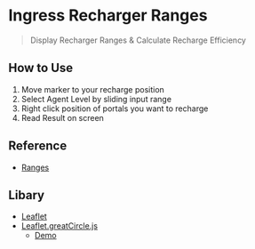 # Ingress Recharger Ranges
> Display Recharger Ranges & Calculate Recharge Efficiency

## How to Use
1. Move marker to your recharge position
2. Select Agent Level by sliding input range
3. Right click position of portals you want to recharge
4. Read Result on screen
## Reference
- [Ranges](https://ingress.fandom.com/wiki/Access_Level#XM_Capacity_and_Recharge_Range)

## Libary
- [Leaflet](https://leafletjs.com/)
- [Leaflet.greatCircle.js](https://github.com/nuclearsecrecy/Leaflet.greatCircle)
  - [Demo](https://nuclearsecrecy.github.io/Leaflet.greatCircle/example/)